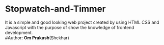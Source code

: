 # Stopwatch-and-Timmer
It is a simple and good looking web project created by using HTML CSS and Javascript with the purpose of show the knowledge of frontend development.<br>
#Author: <b>Om Prakash</b>(Shekhar)
